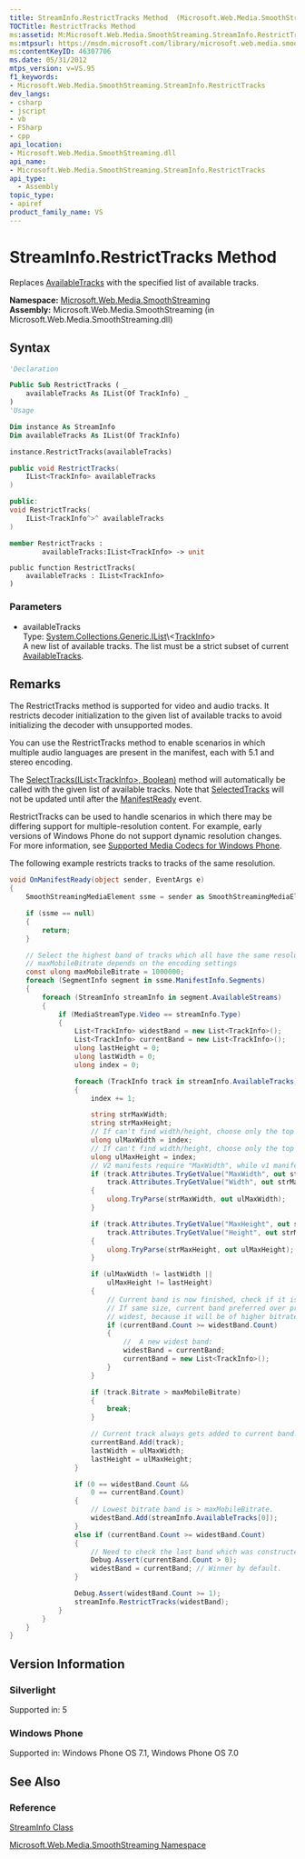 ```yaml
---
title: StreamInfo.RestrictTracks Method  (Microsoft.Web.Media.SmoothStreaming)
TOCTitle: RestrictTracks Method
ms:assetid: M:Microsoft.Web.Media.SmoothStreaming.StreamInfo.RestrictTracks(System.Collections.Generic.IList{Microsoft.Web.Media.SmoothStreaming.TrackInfo})
ms:mtpsurl: https://msdn.microsoft.com/library/microsoft.web.media.smoothstreaming.streaminfo.restricttracks(v=VS.95)
ms:contentKeyID: 46307706
ms.date: 05/31/2012
mtps_version: v=VS.95
f1_keywords:
- Microsoft.Web.Media.SmoothStreaming.StreamInfo.RestrictTracks
dev_langs:
- csharp
- jscript
- vb
- FSharp
- cpp
api_location:
- Microsoft.Web.Media.SmoothStreaming.dll
api_name:
- Microsoft.Web.Media.SmoothStreaming.StreamInfo.RestrictTracks
api_type:
  - Assembly
topic_type:
- apiref
product_family_name: VS
---
```


# StreamInfo.RestrictTracks Method

Replaces [AvailableTracks](streaminfo-availabletracks-property-microsoft-web-media-smoothstreaming_1.md) with the specified list of available tracks.

**Namespace:**  [Microsoft.Web.Media.SmoothStreaming](microsoft-web-media-smoothstreaming-namespace_1.md)  
**Assembly:**  Microsoft.Web.Media.SmoothStreaming (in Microsoft.Web.Media.SmoothStreaming.dll)

## Syntax

```vb
'Declaration

Public Sub RestrictTracks ( _
    availableTracks As IList(Of TrackInfo) _
)
'Usage

Dim instance As StreamInfo
Dim availableTracks As IList(Of TrackInfo)

instance.RestrictTracks(availableTracks)
```

```csharp
public void RestrictTracks(
    IList<TrackInfo> availableTracks
)
```

```cpp
public:
void RestrictTracks(
    IList<TrackInfo^>^ availableTracks
)
```

``` fsharp
member RestrictTracks :
        availableTracks:IList<TrackInfo> -> unit
```

```jscript
public function RestrictTracks(
    availableTracks : IList<TrackInfo>
)
```

### Parameters

  - availableTracks  
    Type: [System.Collections.Generic.IList](https://msdn.microsoft.com/library/5y536ey6\(v=vs.95\))\<[TrackInfo](trackinfo-class-microsoft-web-media-smoothstreaming_1.md)\>  
    A new list of available tracks. The list must be a strict subset of current [AvailableTracks](streaminfo-availabletracks-property-microsoft-web-media-smoothstreaming_1.md).

## Remarks

The RestrictTracks method is supported for video and audio tracks. It restricts decoder initialization to the given list of available tracks to avoid initializing the decoder with unsupported modes.

You can use the RestrictTracks method to enable scenarios in which multiple audio languages are present in the manifest, each with 5.1 and stereo encoding.

The [SelectTracks(IList\<TrackInfo\>, Boolean)](streaminfo-selecttracks-method-microsoft-web-media-smoothstreaming_1.md) method will automatically be called with the given list of available tracks. Note that [SelectedTracks](streaminfo-selectedtracks-property-microsoft-web-media-smoothstreaming_1.md) will not be updated until after the [ManifestReady](smoothstreamingmediaelement-manifestready-event-microsoft-web-media-smoothstreaming_1.md) event.

RestrictTracks can be used to handle scenarios in which there may be differing support for multiple-resolution content. For example, early versions of Windows Phone do not support dynamic resolution changes. For more information, see [Supported Media Codecs for Windows Phone](https://msdn.microsoft.com/library/ff462087\(v=vs.92\).aspx).

The following example restricts tracks to tracks of the same resolution.

```csharp
void OnManifestReady(object sender, EventArgs e)
{
    SmoothStreamingMediaElement ssme = sender as SmoothStreamingMediaElement;

    if (ssme == null)
    {
        return;
    }

    // Select the highest band of tracks which all have the same resolution.
    // maxMobileBitrate depends on the encoding settings
    const ulong maxMobileBitrate = 1000000;
    foreach (SegmentInfo segment in ssme.ManifestInfo.Segments)
    {
        foreach (StreamInfo streamInfo in segment.AvailableStreams)
        {
            if (MediaStreamType.Video == streamInfo.Type)
            {
                List<TrackInfo> widestBand = new List<TrackInfo>();
                List<TrackInfo> currentBand = new List<TrackInfo>();
                ulong lastHeight = 0;
                ulong lastWidth = 0;
                ulong index = 0;

                foreach (TrackInfo track in streamInfo.AvailableTracks)
                {
                    index += 1;

                    string strMaxWidth;
                    string strMaxHeight;
                    // If can't find width/height, choose only the top bitrate.
                    ulong ulMaxWidth = index;
                    // If can't find width/height, choose only the top bitrate.
                    ulong ulMaxHeight = index;
                    // V2 manifests require "MaxWidth", while v1 manifests used "Width".
                    if (track.Attributes.TryGetValue("MaxWidth", out strMaxWidth) ||
                        track.Attributes.TryGetValue("Width", out strMaxWidth))
                    {
                        ulong.TryParse(strMaxWidth, out ulMaxWidth);
                    }

                    if (track.Attributes.TryGetValue("MaxHeight", out strMaxHeight) ||
                        track.Attributes.TryGetValue("Height", out strMaxHeight))
                    {
                        ulong.TryParse(strMaxHeight, out ulMaxHeight);
                    }

                    if (ulMaxWidth != lastWidth ||
                        ulMaxHeight != lastHeight)
                    {
                        // Current band is now finished, check if it is the widest.
                        // If same size, current band preferred over previous
                        // widest, because it will be of higher bitrate.
                        if (currentBand.Count >= widestBand.Count)
                        {
                            //  A new widest band:
                            widestBand = currentBand;
                            currentBand = new List<TrackInfo>();
                        }
                    }

                    if (track.Bitrate > maxMobileBitrate)
                    {
                        break;
                    }

                    // Current track always gets added to current band.
                    currentBand.Add(track);
                    lastWidth = ulMaxWidth;
                    lastHeight = ulMaxHeight;
                }

                if (0 == widestBand.Count &&
                    0 == currentBand.Count)
                {
                    // Lowest bitrate band is > maxMobileBitrate.
                    widestBand.Add(streamInfo.AvailableTracks[0]);
                }
                else if (currentBand.Count >= widestBand.Count)
                {
                    // Need to check the last band which was constructed.
                    Debug.Assert(currentBand.Count > 0);
                    widestBand = currentBand; // Winner by default.
                }

                Debug.Assert(widestBand.Count >= 1);
                streamInfo.RestrictTracks(widestBand);
            }
        }
    }
}
```

## Version Information

### Silverlight

Supported in: 5  

### Windows Phone

Supported in: Windows Phone OS 7.1, Windows Phone OS 7.0  

## See Also

### Reference

[StreamInfo Class](streaminfo-class-microsoft-web-media-smoothstreaming_1.md)

[Microsoft.Web.Media.SmoothStreaming Namespace](microsoft-web-media-smoothstreaming-namespace_1.md)
